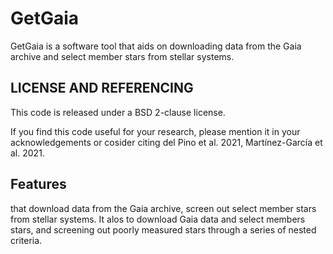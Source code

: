 # GetGaia
GetGaia is a software tool that aids on downloading data from the Gaia archive and select member stars from stellar systems.


## LICENSE AND REFERENCING
This code is released under a BSD 2-clause license.

If you find this code useful for your research, please mention it in your acknowledgements or cosider citing del Pino et al. 2021, Martínez-García et al. 2021.

## Features

that download data from the Gaia archive, screen out select member stars from stellar systems. It alos  to download Gaia data and select members stars, and screening out poorly measured stars through a series of nested criteria.

